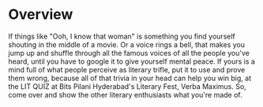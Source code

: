 <!-- TITLE: LITQuiz -->
<!-- SUBTITLE:  -->

# Overview
If things like "Ooh, I know that woman" is something you find yourself shouting in the middle of a movie. Or a voice rings a bell, that makes you jump up and shuffle through all the famous voices of all the people you've heard, until you have to google it to give yourself mental peace. If yours is a mind full of what people perceive as literary trifle, put it to use and prove them wrong, because all of that trivia in your head can help you win big, at the LIT QUIZ at Bits Pilani Hyderabad's Literary Fest, Verba Maximus.
So, come over and show the other literary enthusiasts what you're made of.


